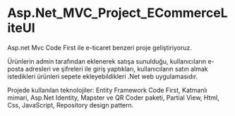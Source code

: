 # Asp.Net_MVC_Project_ECommerceLiteUI
Asp.net Mvc Code First ile e-ticaret benzeri proje geliştiriyoruz.

Ürünlerin admin tarafından eklenerek satışa sunulduğu, kullanıcıların e-posta adresleri ve şifreleri ile
giriş yaptıkları, kullanıcıların satın almak istedikleri ürünleri sepete ekleyebildikleri .Net web uygulamasıdır.

Projede kullanılan teknolojiler: Entity Framework Code First, Katmanlı mimari,
Asp.Net Identity, Mapster ve QR Coder paketi, Partial View, Html, Css, JavaScript,
Repository design pattern.

